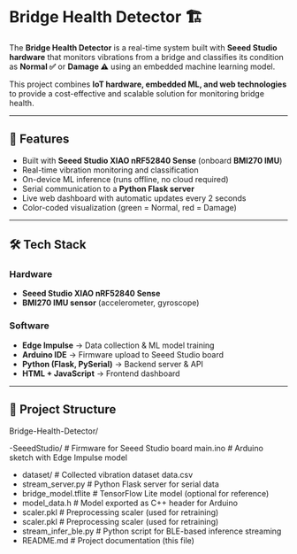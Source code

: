 # Bridge Health Detector 🏗️

The **Bridge Health Detector** is a real-time system built with **Seeed Studio hardware** that monitors vibrations from a bridge and classifies its condition as **Normal ✅** or **Damage ⚠️** using an embedded machine learning model.  

This project combines **IoT hardware, embedded ML, and web technologies** to provide a cost-effective and scalable solution for monitoring bridge health.

---

## 🚀 Features
- Built with **Seeed Studio XIAO nRF52840 Sense** (onboard **BMI270 IMU**)  
- Real-time vibration monitoring and classification  
- On-device ML inference (runs offline, no cloud required)  
- Serial communication to a **Python Flask server**  
- Live web dashboard with automatic updates every 2 seconds  
- Color-coded visualization (green = Normal, red = Damage)  

---

## 🛠️ Tech Stack

### Hardware
- **Seeed Studio XIAO nRF52840 Sense**  
- **BMI270 IMU sensor** (accelerometer, gyroscope)  

### Software
- **Edge Impulse** → Data collection & ML model training  
- **Arduino IDE** → Firmware upload to Seeed Studio board  
- **Python (Flask, PySerial)** → Backend server & API  
- **HTML + JavaScript** → Frontend dashboard  

---

## 📂 Project Structure
Bridge-Health-Detector/

-SeeedStudio/ # Firmware for Seeed Studio board
    main.ino # Arduino sketch with Edge Impulse model
- dataset/ # Collected vibration dataset
   data.csv
- stream_server.py # Python Flask server for serial data
- bridge_model.tflite # TensorFlow Lite model (optional for reference)
- model_data.h  # Model exported as C++ header for Arduino
- scaler.pkl # Preprocessing scaler (used for retraining)
- scaler.pkl # Preprocessing scaler (used for retraining)
- stream_infer_ble.py # Python script for BLE-based inference streaming
- README.md # Project documentation (this file)
